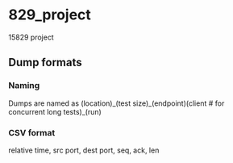 # 829_project
15829 project

## Dump formats
### Naming
Dumps are named as (location)\_(test size)\_(endpoint)(client # for concurrent long tests)\_(run)

### CSV format
relative time, src port, dest port, seq, ack, len
